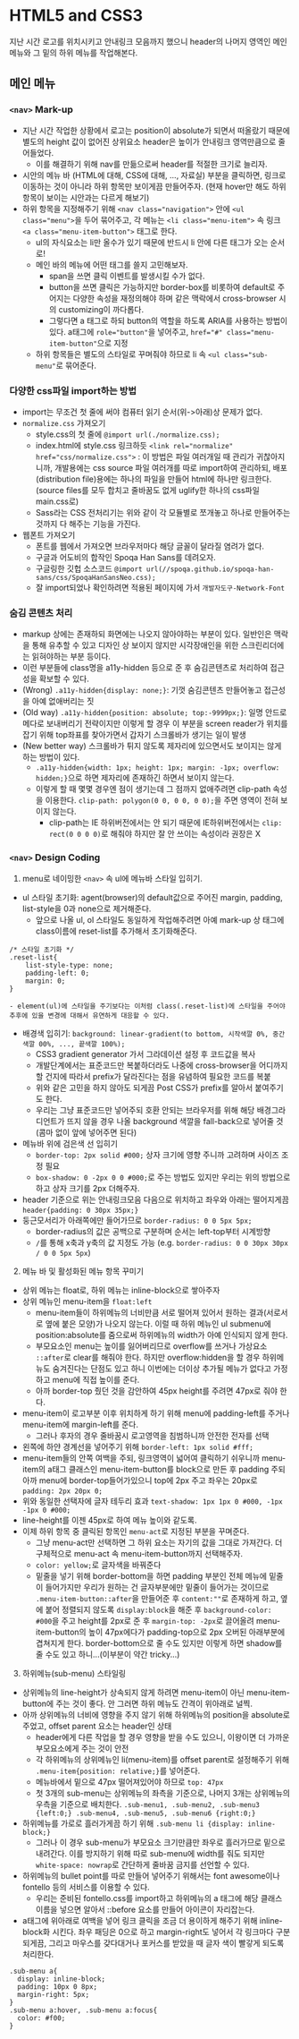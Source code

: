 # HTML5 and CSS3

지난 시간 로고를 위치시키고 안내링크 모음까지 했으니 header의 나머지 영역인 메인 메뉴와 그 밑의 하위 메뉴를 작업해본다. 

## 메인 메뉴

### `<nav>` Mark-up
- 지난 시간 작업한 상황에서 로고는 position이 absolute가 되면서 떠올랐기 때문에 별도의 height 값이 없어진 상위요소 header은 높이가 안내링크 영역만큼으로 줄어들었다.
  - 이를 해결하기 위해 nav를 만듦으로써 header를 적절한 크기로 늘리자.
- 시안의 메뉴 바 (HTML에 대해, CSS에 대해, ..., 자료실) 부분을 클릭하면, 링크로 이동하는 것이 아니라 하위 항목만 보이게끔 만들어주자. (현재 hover만 해도 하위 항목이 보이는 시안과는 다르게 해보기)
- 하위 항목을 지정해주기 위해 `<nav class="navigation">` 안에 `<ul class="menu">`을 두어 묶어주고, 각 메뉴는 `<li class="menu-item">` 속 링크 `<a class="menu-item-button">` 태그로 한다.
  - ul의 자식요소는 li만 올수가 있기 때문에 반드시 li 안에 다른 태그가 오는 순서로!
  - 메인 바의 메뉴에 어떤 태그를 쓸지 고민해보자. 
    - span을 쓰면 클릭 이벤트를 발생시킬 수가 없다.
    - button을 쓰면 클릭은 가능하지만 border-box를 비롯하여 default로 주어지는 다양한 속성을 재정의해야 하며 같은 맥락에서 cross-browser 시의 customizing이 까다롭다.
    - 그렇다면 a 태그로 하되 button의 역할을 하도록 ARIA를 사용하는 방법이 있다. a태그에 `role="button"`을 넣어주고, `href="#" class="menu-item-button"`으로 지정
  - 하위 항목들은 별도의 스타일로 꾸며줘야 하므로 li 속 `<ul class="sub-menu"`로 묶어준다. 

### 다양한 css파일 import하는 방법
- import는 무조건 첫 줄에 써야 컴퓨터 읽기 순서(위->아래)상 문제가 없다.
- `normalize.css` 가져오기
  - style.css의 첫 줄에 `@import url(./normalize.css);`
  - index.html에 style.css 링크하듯 `<link rel="normalize" href="css/normalize.css">` : 이 방법은 파일 여러개일 때 관리가 귀찮아지니까, 개발용에는 css source 파일 여러개를 따로 import하여 관리하되, 배포(distribution file)용에는 하나의 파일을 만들어 html에 하나만 링크한다. (source files를 모두 합치고 줄바꿈도 없게 uglify한 하나의 css파일 main.css로)
  - Sass라는 CSS 전처리기는 위와 같이 각 모듈별로 쪼개놓고 하나로 만들어주는 것까지 다 해주는 기능을 가진다.
- 웹폰트 가져오기
  - 폰트를 웹에서 가져오면 브라우저마다 해당 글꼴이 달라질 염려가 없다.
  - 구글과 어도비의 합작인 Spoqa Han Sans를 데려오자. 
  - 구글링한 깃헙 소스코드 `@import url(//spoqa.github.io/spoqa-han-sans/css/SpoqaHanSansNeo.css);`
  - 잘 import되었나 확인하려면 적용된 페이지에 가서 `개발자도구-Network-Font`

### 숨김 콘텐츠 처리
- markup 상에는 존재하되 화면에는 나오지 않아야하는 부분이 있다. 일반인은 맥락을 통해 유추할 수 있고 디자인 상 보이지 않지만 시각장애인을 위한 스크린리더에는 읽혀야하는 부분 등이다. 
- 이런 부분들에 class명을 a11y-hidden 등으로 준 후 숨김콘텐츠로 처리하여 접근성을 확보할 수 있다. 
- (Wrong) `.a11y-hidden{display: none;}`: 기껏 숨김콘텐츠 만들어놓고 접근성을 아예 없애버리는 짓
- (Old way) `.a11y-hidden{position: absolute; top:-9999px;}`: 일명 안드로메다로 보내버리기 전략이지만 이렇게 할 경우 이 부분을 screen reader가 위치를 잡기 위해 top좌표를 찾아가면서 갑자기 스크롤바가 생기는 일이 발생
- (New better way) 스크롤바가 튀지 않도록 제자리에 있으면서도 보이지는 않게 하는 방법이 있다. 
  - `.a11y-hidden{width: 1px; height: 1px; margin: -1px; overflow: hidden;}`으로 하면 제자리에 존재하긴 하면서 보이지 않는다.
  - 이렇게 할 때 몇몇 경우엔 점이 생기는데 그 점까지 없애주려면 clip-path 속성을 이용한다. `clip-path: polygon(0 0, 0 0, 0 0);`을 주면 영역이 전혀 보이지 않는다.
    - clip-path는 IE 하위버전에서는 안 되기 때문에 IE하위버전에서는 `clip: rect(0 0 0 0)`로 해줘야 하지만 잘 안 쓰이는 속성이라 권장은 X

### `<nav>` Design Coding
1. menu로 네이밍한 `<nav>` 속 ul에 메뉴바 스타일 입히기.
  - ul 스타일 초기화: agent(browser)의 default값으로 주어진 margin, padding, list-style을 0과 none으로 제거해준다.
    - 앞으로 나올 ul, ol 스타일도 동일하게 작업해주려면 아예 mark-up 상 태그에 class이름에 reset-list를 추가해서 초기화해준다.
```
/* 스타일 초기화 */
.reset-list{
	list-style-type: none;
	padding-left: 0;
	margin: 0;
}
``` 
    - element(ul)에 스타일을 주기보다는 이처럼 class(.reset-list)에 스타일을 주어야 추후에 있을 변경에 대해서 유연하게 대응할 수 있다.  
  - 배경색 입히기: `background: linear-gradient(to bottom, 시작색깔 0%, 중간색깔 00%, ..., 끝색깔 100%);`
    - CSS3 gradient generator 가서 그라데이션 설정 후 코드값을 복사
    - 개발단계에서는 표준코드만 복붙하더라도 나중에 cross-browser을 어디까지 할 건지에 따라서 prefix가 달라진다는 점을 유념하여 필요한 코드를 복붙
    - 위와 같은 고민을 하지 않아도 되게끔 Post CSS가 prefix를 알아서 붙여주기도 한다. 
    - 우리는 그냥 표준코드만 넣어주되 호환 안되는 브라우저를 위해 해당 배경그라디언트가 뜨지 않을 경우 나올 background 색깔을 fall-back으로 넣어줄 것(콤마 없이 앞에 넣어주면 된다)
  - 메뉴바 위에 검은색 선 입히기
    - `border-top: 2px solid #000;` 상자 크기에 영향 주니까 고려하며 사이즈 조정 필요
    - `box-shadow: 0 -2px 0 0 #000;`로 주는 방법도 있지만 우리는 위의 방법으로 하고 상자 크기를 2px 더해주자.
  - header 기준으로 위는 안내링크모음 다음으로 위치하고 좌우와 아래는 떨어지게끔 `header{padding: 0 30px 35px;}`
  - 둥근모서리가 아래쪽에만 들어가므로 `border-radius: 0 0 5px 5px;` 
    - border-radius의 값은 공백으로 구분하며 순서는 left-top부터 시계방향
    - `/`를 통해 x축과 y축의 값 지정도 가능 (e.g. `border-radius: 0 0 30px 30px / 0 0 5px 5px`)

2. 메뉴 바 및 활성화된 메뉴 항목 꾸미기
  - 상위 메뉴는 float로, 하위 메뉴는 inline-block으로 쌓아주자
  - 상위 메뉴인 menu-item을 `float:left`
    - menu-item들이 하위메뉴의 너비만큼 서로 떨어져 있어서 원하는 결과(서로서로 옆에 붙은 모양)가 나오지 않는다. 이럴 때 하위 메뉴인 ul submenu에 position:absolute를 줌으로써 하위메뉴의 width가 아예 인식되지 않게 한다.
    - 부모요소인 menu는 높이를 잃어버리므로 overflow를 쓰거나 가상요소 `::after`로 clear를 해줘야 한다. 하지만 overflow:hidden을 할 경우 하위메뉴도 숨겨진다는 단점도 있고 하니 이번에는 더이상 추가될 메뉴가 없다고 가정하고 menu에 직접 높이를 준다.
    - 아까 border-top 줬던 것을 감안하여 45px height를 주려면 47px로 줘야 한다.
  - menu-item이 로고부분 이후 위치하게 하기 위해 menu에 padding-left를 주거나 menu-item에 margin-left를 준다.
    - 그러나 후자의 경우 줄바꿈시 로고영역을 침범하니까 안전한 전자를 선택
  - 왼쪽에 하얀 경계선을 넣어주기 위해 `border-left: 1px solid #fff;`
  - menu-item들의 안쪽 여백을 주되, 링크영역이 넓어여 클릭하기 쉬우니까 menu-item의 a태그 클래스인 menu-item-button를 block으로 만든 후 padding 주되 아까 menu에 border-top들어가있으니 top에 2px 주고 좌우는 20px로 `padding: 2px 20px 0;`
  - 위와 동일한 선택자에 글자 테두리 효과 `text-shadow: 1px 1px 0 #000, -1px -1px 0 #000;`
  - line-height를 이젠 45px로 하여 메뉴 높이와 같도록.
  - 이제 하위 항목 중 클릭된 항목인 `menu-act`로 지정된 부분을 꾸며준다.
    - 그냥 menu-act만 선택하면 그 하위 요소는 자기의 값을 그대로 가져간다. 더 구체적으로 menu-act 속 menu-item-button까지 선택해주자.
    - `color: yellow;`로 글자색을 바꿔준다
    - 밑줄을 넣기 위해 border-bottom을 하면 padding 부분인 전체 메뉴에 밑줄이 들어가지만 우리가 원하는 건 글자부분에만 밑줄이 들어가는 것이므로 `.menu-item-button::after`을 만들어준 후 `content:""`로 존재하게 하고, 옆에 붙어 정렬되지 않도록 `display:block`을 해준 후 `background-color: #000`을 주고 height를 2px로 준 후 `margin-top: -2px`로 끌어올려 menu-item-button의 높이 47px에다가 padding-top으로 2px 오버된 아래부분에 겹쳐지게 한다. border-bottom으로 줄 수도 있지만 이렇게 하면 shadow를 줄 수도 있고 하니...(이부분이 약간 tricky...)

3. 하위메뉴(sub-menu) 스타일링
  - 상위메뉴의 line-height가 상속되지 않게 하려면 menu-item이 아닌 menu-item-button에 주는 것이 좋다. 안 그러면 하위 메뉴도 간격이 위아래로 널찍.
  - 아까 상위메뉴의 너비에 영향을 주지 않기 위해 하위메뉴의 position을 absolute로 주었고, offset parent 요소는 header인 상태
    - header에게 다른 작업을 할 경우 영향을 받을 수도 있으니, 이왕이면 더 가까운 부모요소에게 주는 것이 안전
    - 각 하위메뉴의 상위메뉴인 li(menu-item)를 offset parent로 설정해주기 위해 `.menu-item{position: relative;}`를 넣어준다.
    - 메뉴바에서 밑으로 47px 떨어져있어야 하므로 `top: 47px` 
    - 첫 3개의 sub-menu는 상위메뉴의 좌측을 기준으로, 나머지 3개는 상위메뉴의 우측을 기준으로 배치한다. `.sub-menu1, .sub-menu2, .sub-menu3 {left:0;} .sub-menu4, .sub-menu5, .sub-menu6 {right:0;}`
  - 하위메뉴를 가로로 흘러가게끔 하기 위해 `.sub-menu li {display: inline-block;}`
    - 그러나 이 경우 sub-menu가 부모요소 크기만큼만 좌우로 흘러가므로 밑으로 내려간다. 이를 방지하기 위해 따로 sub-menu에 width를 줘도 되지만 `white-space: nowrap`로 간단하게 줄바꿈 금지를 선언할 수 있다.
  - 하위메뉴의 bullet point를 따로 만들어 넣어주기 위해서는 font awesome이나 fontello 등의 서비스를 이용할 수 있다.
    - 우리는 준비된 fontello.css를 import하고 하위메뉴의 a 태그에 해당 클래스 이름을 넣으면 알아서 ::before 요소를 만들어 아이콘이 자리잡는다. 
  - a태그에 위아래로 여백을 넣어 링크 클릭을 조금 더 용이하게 해주기 위해 inline-block화 시킨다. 좌우 패딩은 0으로 하고 margin-right도 넣어서 각 링크마다 구분되게끔, 그리고 마우스를 갖다대거나 포커스를 받았을 때 글자 색이 빨갛게 되도록 처리한다.
```
.sub-menu a{
  display: inline-block;
  padding: 10px 0 8px;
  margin-right: 5px;
}
.sub-menu a:hover, .sub-menu a:focus{
  color: #f00;
}
```

